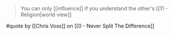 >  You can only [[influence]] if you understand the other's [[11 - Religion|world view]]

#quote by [[Chris Voss]] on [[0 - Never Split The Difference]]